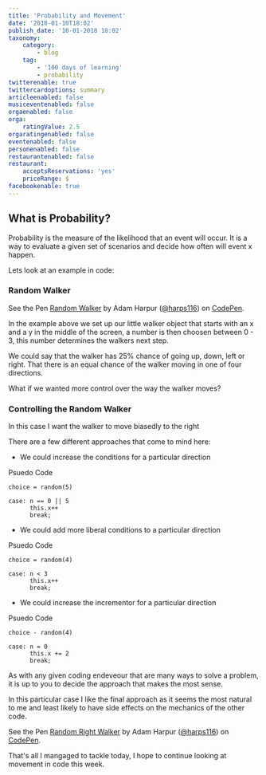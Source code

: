 ```yaml
---
title: 'Probability and Movement'
date: '2018-01-10T18:02'
publish_date: '10-01-2018 18:02'
taxonomy:
    category:
        - blog
    tag:
        - '100 days of learning'
        - probability
twitterenable: true
twittercardoptions: summary
articleenabled: false
musiceventenabled: false
orgaenabled: false
orga:
    ratingValue: 2.5
orgaratingenabled: false
eventenabled: false
personenabled: false
restaurantenabled: false
restaurant:
    acceptsReservations: 'yes'
    priceRange: $
facebookenable: true
---
```


## What is Probability?

Probability is the measure of the likelihood that an event will occur. It is a way to evaluate a given set of scenarios and decide how often will event x happen.

Lets look at an example in code:

### Random Walker

<p data-height="317" data-theme-id="0" data-slug-hash="qpxmaK" data-default-tab="result" data-user="harps116" data-embed-version="2" data-pen-title="Random Walker" class="codepen">See the Pen <a href="https://codepen.io/harps116/pen/qpxmaK/">Random Walker</a> by Adam Harpur (<a href="https://codepen.io/harps116">@harps116</a>) on <a href="https://codepen.io">CodePen</a>.</p>
<script async src="https://production-assets.codepen.io/assets/embed/ei.js"></script>

In the example above we set up our little walker object that starts with an x and a y in the middle of the screen, a number is then choosen between 0 - 3, this number determines the walkers next step.


We could say that the walker has 25% chance of going up, down, left or right. That there is an equal chance of the walker moving in one of four directions.

What if we wanted more control over the way the walker moves? 

### Controlling the Random Walker

In this case I want the walker to move biasedly to the right

There are a few different approaches that come to mind here:

* We could increase the conditions for a particular direction

Psuedo Code
```
choice = random(5)

case: n == 0 || 5 
      this.x++
      break;
```

* We could add more liberal conditions to a particular direction

Psuedo Code
```
choice = random(4)

case: n < 3
      this.x++
      break;
```

* We could increase the incrementor for a particular direction

Psuedo Code
```
choice - random(4)

case: n = 0
      this.x += 2
      break;
```

As with any given coding endeveour that are many ways to solve a problem, it is up to you to decide the approach that makes the most sense.

In this particular case I like the final approach as it seems the most natural to me and least likely to have side effects on the mechanics of the other code.

<p data-height="265" data-theme-id="0" data-slug-hash="JMOqKe" data-default-tab="result" data-user="harps116" data-embed-version="2" data-pen-title="Random Right Walker" class="codepen">See the Pen <a href="https://codepen.io/harps116/pen/JMOqKe/">Random Right Walker</a> by Adam Harpur (<a href="https://codepen.io/harps116">@harps116</a>) on <a href="https://codepen.io">CodePen</a>.</p>
<script async src="https://production-assets.codepen.io/assets/embed/ei.js"></script>


That's all I mangaged to tackle today, I hope to continue looking at movement in code this week.




